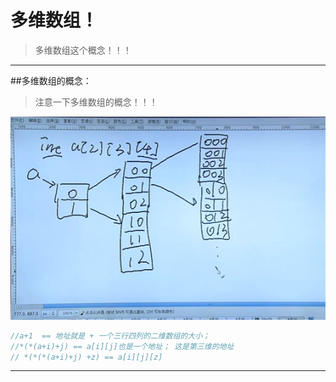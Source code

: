 # 多维数组！

>多维数组这个概念！！！

----

##多维数组的概念：

>注意一下多维数组的概念！！！

![image-20230426092433891](多维数组.assets/image-20230426092433891.png)



````c
//a+1  == 地址就是 + 一个三行四列的二维数组的大小；
//*(*(a+i)+j) == a[i][j]也是一个地址； 这是第三维的地址
// *(*(*(a+i)+j) +z) == a[i][j][z]
````



---

